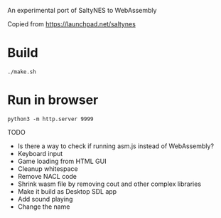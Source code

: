 
An experimental port of SaltyNES to WebAssembly

Copied from https://launchpad.net/saltynes

# Build
```
./make.sh
```

# Run in browser
```
python3 -m http.server 9999
```

TODO

* Is there a way to check if running asm.js instead of WebAssembly?
* Keyboard input
* Game loading from HTML GUI
* Cleanup whitespace
* Remove NACL code
* Shrink wasm file by removing cout and other complex libraries
* Make it build as Desktop SDL app
* Add sound playing
* Change the name

